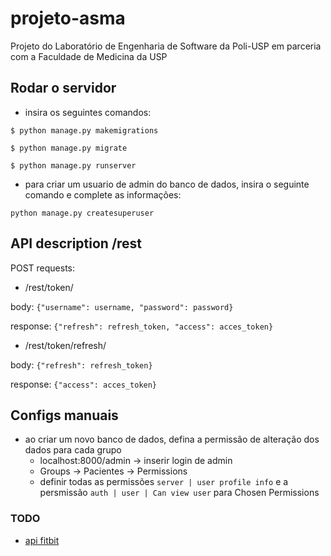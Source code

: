 # projeto-asma
Projeto do Laboratório de Engenharia de Software da Poli-USP em parceria com a Faculdade de Medicina da USP

## Rodar o servidor
- insira os seguintes comandos:

```
$ python manage.py makemigrations
```
```
$ python manage.py migrate
```
```
$ python manage.py runserver
```

- para criar um usuario de admin do banco de dados, insira o seguinte comando e complete as informações:

```
python manage.py createsuperuser
```

## API description /rest
 POST requests:
- /rest/token/

body: ```{"username": username, "password": password}```

response: ```{"refresh": refresh_token, "access": acces_token}```

- /rest/token/refresh/

body: ```{"refresh": refresh_token}```

response: ```{"access": acces_token}```


## Configs manuais
- ao criar um novo banco de dados, defina a permissão de alteração dos dados para cada grupo
    - localhost:8000/admin -> inserir login de admin
    - Groups -> Pacientes -> Permissions
    - definir todas as permissões ```server | user profile info``` e a persmissão ```auth | user | Can view user``` para Chosen Permissions


### TODO
- [api fitbit](https://github.com/iccir919/pulseWatch/blob/master/public/intraday.js)